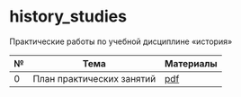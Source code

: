 # history_studies

Практические работы по учебной дисциплине «история»

| № | Тема | Материалы |
|---|------|-----------|
| 0 | План практических занятий | [pdf](appendix/practical_works_plan.pdf) |